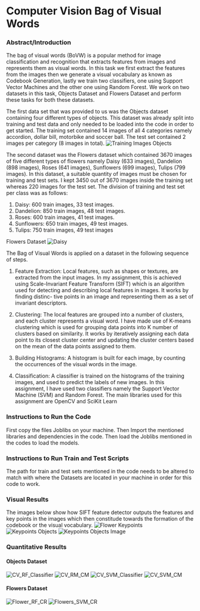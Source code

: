 # Computer Vision Bag of Visual Words

### Abstract/Introduction
The bag of visual words (BoVW) is a popular method for image
classification and recognition that extracts features from images and
represents them as visual words. In this task we first extract the
features from the images then we generate a visual vocabulary as
known as Codebook Generation, lastly we train two classifiers, one
using Support Vector Machines and the other one using Random Forest. We work on two datasets in this task, Objects Dataset and
Flowers Dataset and perform these tasks for both these datasets.

The first data set that was provided to us was the Objects dataset containing
four different types of objects. This dataset was already split into training and
test data and only needed to be loaded into the code in order to get started.
The training set contained 14 images of all 4 categories namely accordion,
dollar bill, motorbike and soccer ball. The test set contained 2 images per
category (8 images in total).
![Training Images Objects](https://user-images.githubusercontent.com/58668040/224603962-4a7a2917-349a-4568-a018-cb4b766df0d8.png)

The second dataset was the Flowers dataset which contained 3670 images
of five different types of flowers namely Daisy (633 images), Dandelion (898
images), Roses (641 images), Sunflowers (699 images), Tulips (799 images). In
this dataset, a suitable quantity of images must be chosen for training and test
sets. I kept 3450 out of 3670 images inside the training set whereas 220 images
for the test set. The division of training and test set per class was as follows:
1. Daisy: 600 train images, 33 test images.
2. Dandelion: 850 train images, 48 test images.
3. Roses: 600 train images, 41 test images.
4. Sunflowers: 650 train images, 49 test images.
5. Tulips: 750 train images, 49 test images

Flowers Dataset
![Daisy](https://user-images.githubusercontent.com/58668040/224603944-a6550435-fae0-4333-8b6c-8dc5ce072166.png)

The Bag of Visual Words is applied on a dataset in the following sequence of
steps.
1) Feature Extraction: Local features, such as shapes or textures, are
extracted from the input images. In my assignment, this is achieved using
Scale-Invariant Feature Transform (SIFT) which is an algorithm used for
detecting and describing local features in images. It works by finding distinc-
tive points in an image and representing them as a set of invariant descriptors.
2) Clustering: The local features are grouped into a number of clusters, and
each cluster represents a visual word. I have made use of K-means clustering
which is used for grouping data points into K number of clusters based on
similarity. It works by iteratively assigning each data point to its closest
cluster center and updating the cluster centers based on the mean of the data
points assigned to them.

3) Building Histograms: A histogram is built for each image, by counting the
occurrences of the visual words in the image.
4) Classification: A classifier is trained on the histograms of the training
images, and used to predict the labels of new images. In this assignment, I have
used two classifiers namely the Support Vector Machine (SVM) and Random
Forest. The main libraries used for this assignment are OpenCV and SciKit
Learn

### Instructions to Run the Code

First copy the files Joblibs on your machine.
Then Import the mentioned libraries and dependencies in the code.
Then load the Joblibs mentioned in the codes to load the models.

### Instructions to Run Train and Test Scripts

The path for train and test sets mentioned in the code needs to be altered to match with where the Datasets are located in your machine in order for this code to work.

### Visual Results
The images below show how SIFT feature detector outputs the features and key points in the images which then constitude towards the formation of the codebook or the visual vocabulary. 
![Flower Keypoints](https://user-images.githubusercontent.com/58668040/224603938-33526197-8401-4330-91e8-3778cc4fa810.png)
![Keypoints Objects](https://user-images.githubusercontent.com/58668040/224603948-4b9237c5-6113-452a-9f63-ae672b60065f.png)
![Keypoints Objects Image](https://user-images.githubusercontent.com/58668040/224603955-1d32a2cc-e988-4c1e-a6f2-826188a3bfee.png)


### Quantitative Results 
#### Objects Dataset

![CV_RF_Classifier](https://user-images.githubusercontent.com/58668040/224603336-1a4bb2e2-1e0d-40b4-8d7c-31d2f272a7ba.png)
![CV_RM_CM](https://user-images.githubusercontent.com/58668040/224603341-5f155b02-11af-4bc2-b63e-58f22e89615b.png)
![CV_SVM_Classifier](https://user-images.githubusercontent.com/58668040/224603344-049af849-e8ca-4a51-9371-3e2d24817d4c.png)
![CV_SVM_CM](https://user-images.githubusercontent.com/58668040/224603346-a953c0ae-3d28-4ce0-990b-f050501db926.png)
#### Flowers Dataset
![Flower_RF_CR](https://user-images.githubusercontent.com/58668040/224603629-66f42aea-eeac-4099-a2fd-975f36884ff7.png)
![Flowers_SVM_CR](https://user-images.githubusercontent.com/58668040/224603631-fce5d328-bc88-4b63-a718-247f124adf6e.png)
